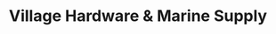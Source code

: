 ---
title: "Village Hardware & Marine Supply"
url: /oriental/village-hardware-und-marine-supply/
shop: Eisenwaren
---
